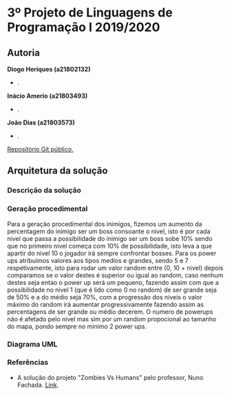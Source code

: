 # 3º Projeto de Linguagens de Programação I 2019/2020

## Autoria

**Diogo Heriques (a21802132)**

- .

**Inácio Amerio (a21803493)**

- .

**João Dias (a21803573)**

- .

[Repositório Git público.](https://github.com/FPTheFluffyPawed/Project3_LP2019)

## Arquitetura da solução

### Descrição da solução

### Geração procedimental
Para a geração procedimental dos inimigos, fizemos um aumento da percentagem do inimigo ser um boss consoante o nivel, isto é por cada nivel que passa a possibilidade do inimigo ser um boss sobe 10% sendo que no primeiro nivel começa com 10% de possibilidade, isto leva a que apartir do nivel 10 o jogador irá sempre confrontar bosses. Para os power ups atribuimos valores aos tipos medios e grandes, sendo 5 e 7 respetivamente, isto para rodar um valor random entre (0, 10 + nivel) depois comparamos se o valor destes é superior ou igual ao random, caso nenhum destes seja entao o power up será um pequeno, fazendo assim com que a possibilidade no nivel 1 (que é lido como 0 no random) de ser grande seja de 50% e a do médio seja 70%, com a progressão dos niveis o valor máximo do random irá aumentar progressivamente fazendo assim as percentagens de ser grande ou médio decerem. O numero de powerups não é afetado pelo nivel mas sim por um random propocional ao tamanho do mapa, pondo sempre no minimo 2 power ups.
 
### Diagrama UML



### Referências

* A solução do projeto "Zombies Vs Humans" pelo professor, Nuno Fachada.
[Link](https://github.com/VideojogosLusofona/lp1_2018_p2_solucao).
